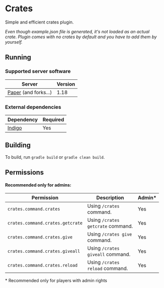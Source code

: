 # Crates
Simple and efficient crates plugin.

*Even though example.json file is generated, it's not loaded as an actual crate. Plugin comes with no crates by default and you have to add them by yourself.*

## Running
### Supported server software
Server | Version
--- | ---
[Paper](https://github.com/PaperMC/Paper) (and forks...) | 1.18 | https://papermc.io/downloads

### External dependencies
Dependency | Required
--- | ---
[Indigo](https://github.com/Grabsky/Indigo) | Yes

## Building
To build, run `gradle build` or `gradle clean build`.

## Permissions
#### Recommended only for admins:
Permission | Description | Admin*
--- | --- | ---
`crates.command.crates` | Using `/crates` command. | Yes
`crates.command.crates.getcrate` | Using `/crates getcrate` command. | Yes
`crates.command.crates.give` | Using `/crates give` command. | Yes
`crates.command.crates.giveall` | Using `/crates giveall` command. | Yes
`crates.command.crates.reload` | Using `/crates reload` command. | Yes

\* Recommended only for players with admin rights
